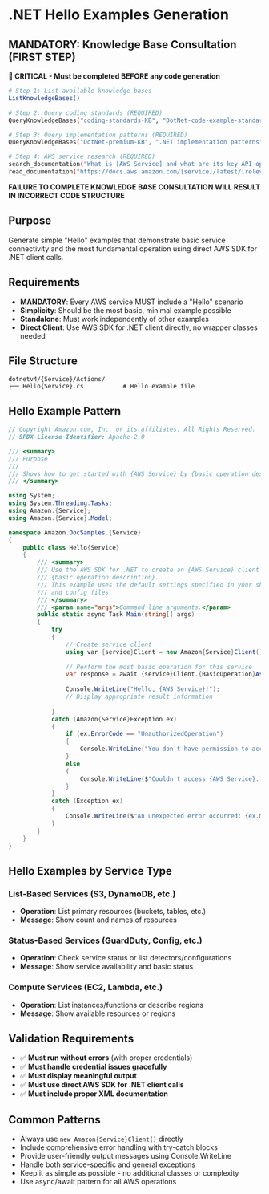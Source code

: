 # .NET Hello Examples Generation

## MANDATORY: Knowledge Base Consultation (FIRST STEP)
**🚨 CRITICAL - Must be completed BEFORE any code generation**

```bash
# Step 1: List available knowledge bases
ListKnowledgeBases()

# Step 2: Query coding standards (REQUIRED)
QueryKnowledgeBases("coding-standards-KB", "DotNet-code-example-standards")

# Step 3: Query implementation patterns (REQUIRED)  
QueryKnowledgeBases("DotNet-premium-KB", ".NET implementation patterns")

# Step 4: AWS service research (REQUIRED)
search_documentation("What is [AWS Service] and what are its key API operations?")
read_documentation("https://docs.aws.amazon.com/[service]/latest/[relevant-page]")
```

**FAILURE TO COMPLETE KNOWLEDGE BASE CONSULTATION WILL RESULT IN INCORRECT CODE STRUCTURE**

## Purpose
Generate simple "Hello" examples that demonstrate basic service connectivity and the most fundamental operation using direct AWS SDK for .NET client calls.

## Requirements
- **MANDATORY**: Every AWS service MUST include a "Hello" scenario
- **Simplicity**: Should be the most basic, minimal example possible
- **Standalone**: Must work independently of other examples
- **Direct Client**: Use AWS SDK for .NET client directly, no wrapper classes needed

## File Structure
```
dotnetv4/{Service}/Actions/
├── Hello{Service}.cs           # Hello example file
```

## Hello Example Pattern
```csharp
// Copyright Amazon.com, Inc. or its affiliates. All Rights Reserved.
// SPDX-License-Identifier: Apache-2.0

/// <summary>
/// Purpose
/// 
/// Shows how to get started with {AWS Service} by {basic operation description}.
/// </summary>

using System;
using System.Threading.Tasks;
using Amazon.{Service};
using Amazon.{Service}.Model;

namespace Amazon.DocSamples.{Service}
{
    public class Hello{Service}
    {
        /// <summary>
        /// Use the AWS SDK for .NET to create an {AWS Service} client and 
        /// {basic operation description}.
        /// This example uses the default settings specified in your shared credentials
        /// and config files.
        /// </summary>
        /// <param name="args">Command line arguments.</param>
        public static async Task Main(string[] args)
        {
            try
            {
                // Create service client
                using var {service}Client = new Amazon{Service}Client();
                
                // Perform the most basic operation for this service
                var response = await {service}Client.{BasicOperation}Async();
                
                Console.WriteLine("Hello, {AWS Service}!");
                // Display appropriate result information
                
            }
            catch (Amazon{Service}Exception ex)
            {
                if (ex.ErrorCode == "UnauthorizedOperation")
                {
                    Console.WriteLine("You don't have permission to access {AWS Service}.");
                }
                else
                {
                    Console.WriteLine($"Couldn't access {AWS Service}. Error: {ex.Message}");
                }
            }
            catch (Exception ex)
            {
                Console.WriteLine($"An unexpected error occurred: {ex.Message}");
            }
        }
    }
}
```

## Hello Examples by Service Type

### List-Based Services (S3, DynamoDB, etc.)
- **Operation**: List primary resources (buckets, tables, etc.)
- **Message**: Show count and names of resources

### Status-Based Services (GuardDuty, Config, etc.)  
- **Operation**: Check service status or list detectors/configurations
- **Message**: Show service availability and basic status

### Compute Services (EC2, Lambda, etc.)
- **Operation**: List instances/functions or describe regions
- **Message**: Show available resources or regions

## Validation Requirements
- ✅ **Must run without errors** (with proper credentials)
- ✅ **Must handle credential issues gracefully**
- ✅ **Must display meaningful output**
- ✅ **Must use direct AWS SDK for .NET client calls**
- ✅ **Must include proper XML documentation**

## Common Patterns
- Always use `new Amazon{Service}Client()` directly
- Include comprehensive error handling with try-catch blocks
- Provide user-friendly output messages using Console.WriteLine
- Handle both service-specific and general exceptions
- Keep it as simple as possible - no additional classes or complexity
- Use async/await pattern for all AWS operations